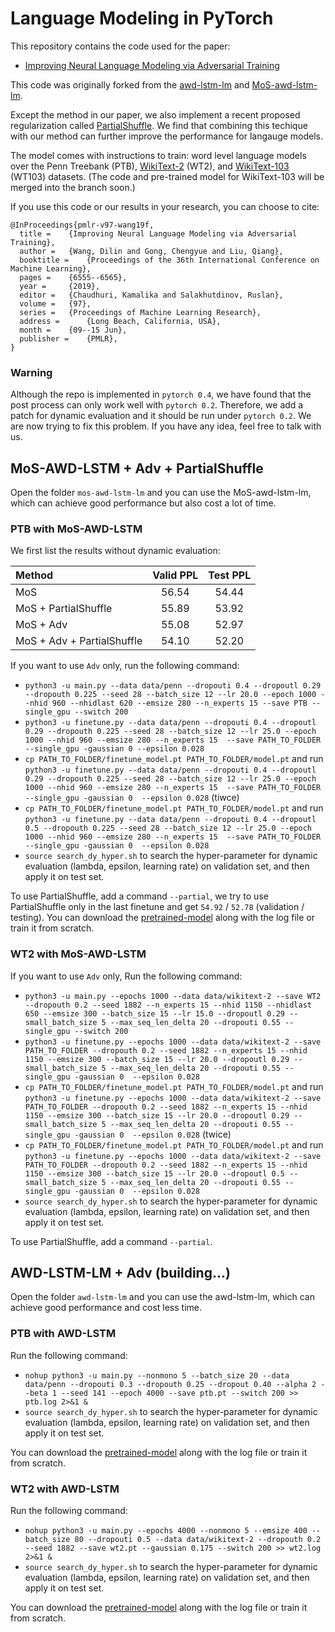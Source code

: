 # Language Modeling in PyTorch 

This repository contains the code used for the paper:
+ [Improving Neural Language Modeling via Adversarial Training](http://proceedings.mlr.press/v97/wang19f/wang19f.pdf)

This code was originally forked from the [awd-lstm-lm](https://github.com/salesforce/awd-lstm-lm) and [MoS-awd-lstm-lm](https://github.com/zihangdai/mos).

Except the method in our paper, we also implement a recent proposed regularization called [PartialShuffle](https://github.com/ofirpress/PartialShuffle). We find that combining this techique with our method can further improve the performance for langauge models.

The model comes with instructions to train: word level language models over the Penn Treebank (PTB), [WikiText-2](https://einstein.ai/research/the-wikitext-long-term-dependency-language-modeling-dataset) (WT2), and [WikiText-103](https://einstein.ai/research/the-wikitext-long-term-dependency-language-modeling-dataset) (WT103) datasets. (The code and pre-trained model for WikiText-103 will be merged into the branch soon.)


If you use this code or our results in your research, you can choose to cite:

```
@InProceedings{pmlr-v97-wang19f,
  title = 	 {Improving Neural Language Modeling via Adversarial Training},
  author = 	 {Wang, Dilin and Gong, Chengyue and Liu, Qiang},
  booktitle = 	 {Proceedings of the 36th International Conference on Machine Learning},
  pages = 	 {6555--6565},
  year = 	 {2019},
  editor = 	 {Chaudhuri, Kamalika and Salakhutdinov, Ruslan},
  volume = 	 {97},
  series = 	 {Proceedings of Machine Learning Research},
  address = 	 {Long Beach, California, USA},
  month = 	 {09--15 Jun},
  publisher = 	 {PMLR},
}

``` 

### Warning
Although the repo is implemented in `pytorch 0.4`, we have found that the post process can only work well with `pytorch 0.2`. Therefore, we add a patch for dynamic evaluation and it should be run under `pytorch 0.2`.
We are now trying to fix this problem. If you have any idea, feel free to talk with us.

## MoS-AWD-LSTM + Adv + PartialShuffle

Open the folder `mos-awd-lstm-lm` and you can use the MoS-awd-lstm-lm, which can achieve good performance but also cost a lot of time.

### PTB with MoS-AWD-LSTM

We first list the results without dynamic evaluation:

| Method      | Valid PPL     | Test PPL     |
| :---------- | :-----------:  | :-----------: |
| MoS     | 56.54     | 54.44     |
| MoS + PartialShuffle    | 55.89     | 53.92     |
| MoS + Adv     | 55.08     | 52.97     |
| MoS + Adv +  PartialShuffle  | 54.10     |  52.20     |


If you want to use `Adv` only, run the following command:
+ `python3 -u main.py --data data/penn --dropouti 0.4 --dropoutl 0.29 --dropouth 0.225 --seed 28 --batch_size 12 --lr 20.0 --epoch 1000 --nhid 960 --nhidlast 620 --emsize 280 --n_experts 15 --save PTB --single_gpu --switch 200`
+ `python3 -u finetune.py --data data/penn --dropouti 0.4 --dropoutl 0.29 --dropouth 0.225 --seed 28 --batch_size 12 --lr 25.0 --epoch 1000 --nhid 960 --emsize 280 --n_experts 15  --save PATH_TO_FOLDER --single_gpu -gaussian 0 --epsilon 0.028` 
+ `cp PATH_TO_FOLDER/finetune_model.pt PATH_TO_FOLDER/model.pt` and run `python3 -u finetune.py --data data/penn --dropouti 0.4 --dropoutl 0.29 --dropouth 0.225 --seed 28 --batch_size 12 --lr 25.0 --epoch 1000 --nhid 960 --emsize 280 --n_experts 15  --save PATH_TO_FOLDER --single_gpu -gaussian 0  --epsilon 0.028` (tiwce)
+ `cp PATH_TO_FOLDER/finetune_model.pt PATH_TO_FOLDER/model.pt` and run `python3 -u finetune.py --data data/penn --dropouti 0.4 --dropoutl 0.5 --dropouth 0.225 --seed 28 --batch_size 12 --lr 25.0 --epoch 1000 --nhid 960 --emsize 280 --n_experts 15  --save PATH_TO_FOLDER --single_gpu -gaussian 0  --epsilon 0.028` 
+ `source search_dy_hyper.sh` to search the hyper-parameter for dynamic evaluation (lambda, epsilon, learning rate) on validation set, and then apply it on test set.

To use PartialShuffle, add a command `--partial`, we try to use PartialShuffle only in the last finetune and get `54.92` / `52.78` (validation / testing). You can download the [pretrained-model](https://drive.google.com/open?id=1w8hF9e-DUGKJPnH9DMtU6G22FOTzFQJJ) along with the log file or train it from scratch.

### WT2 with MoS-AWD-LSTM
If you want to use `Adv` only, Run the following command:
+ `python3 -u main.py --epochs 1000 --data data/wikitext-2 --save WT2 --dropouth 0.2 --seed 1882 --n_experts 15 --nhid 1150 --nhidlast 650 --emsize 300 --batch_size 15 --lr 15.0 --dropoutl 0.29 --small_batch_size 5 --max_seq_len_delta 20 --dropouti 0.55 --single_gpu --switch 200`
+ `python3 -u finetune.py --epochs 1000 --data data/wikitext-2 --save PATH_TO_FOLDER --dropouth 0.2 --seed 1882 --n_experts 15 --nhid 1150 --emsize 300 --batch_size 15 --lr 20.0 --dropoutl 0.29 --small_batch_size 5 --max_seq_len_delta 20 --dropouti 0.55 --single_gpu -gaussian 0  --epsilon 0.028` 
+ `cp PATH_TO_FOLDER/finetune_model.pt PATH_TO_FOLDER/model.pt` and run `python3 -u finetune.py --epochs 1000 --data data/wikitext-2 --save PATH_TO_FOLDER --dropouth 0.2 --seed 1882 --n_experts 15 --nhid 1150 --emsize 300 --batch_size 15 --lr 20.0 --dropoutl 0.29 --small_batch_size 5 --max_seq_len_delta 20 --dropouti 0.55 --single_gpu -gaussian 0  --epsilon 0.028` (twice)
+ `cp PATH_TO_FOLDER/finetune_model.pt PATH_TO_FOLDER/model.pt` and run `python3 -u finetune.py --epochs 1000 --data data/wikitext-2 --save PATH_TO_FOLDER --dropouth 0.2 --seed 1882 --n_experts 15 --nhid 1150 --emsize 300 --batch_size 15 --lr 20.0 --dropoutl 0.5 --small_batch_size 5 --max_seq_len_delta 20 --dropouti 0.55 --single_gpu -gaussian 0  --epsilon 0.028` 
+ `source search_dy_hyper.sh` to search the hyper-parameter for dynamic evaluation (lambda, epsilon, learning rate) on validation set, and then apply it on test set.

To use PartialShuffle, add a command `--partial`.

## AWD-LSTM-LM + Adv  (building...)

Open the folder `awd-lstm-lm` and you can use the awd-lstm-lm, which can achieve good performance and cost less time.

### PTB with AWD-LSTM  

Run the following command:
+ `nohup python3 -u main.py --nonmono 5 --batch_size 20 --data data/penn --dropouti 0.3 --dropouth 0.25 --dropout 0.40 --alpha 2 --beta 1 --seed 141 --epoch 4000 --save ptb.pt --switch 200 >> ptb.log 2>&1 &`
+ `source search_dy_hyper.sh` to search the hyper-parameter for dynamic evaluation (lambda, epsilon, learning rate) on validation set, and then apply it on test set.

You can download the [pretrained-model]() along with the log file or train it from scratch.

### WT2 with AWD-LSTM
Run the following command:
+ `nohup python3 -u main.py --epochs 4000 --nonmono 5 --emsize 400 --batch_size 80 --dropouti 0.5 --data data/wikitext-2 --dropouth 0.2 --seed 1882 --save wt2.pt --gaussian 0.175 --switch 200 >> wt2.log  2>&1 &`
+ `source search_dy_hyper.sh` to search the hyper-parameter for dynamic evaluation (lambda, epsilon, learning rate) on validation set, and then apply it on test set.

You can download the [pretrained-model]() along with the log file or train it from scratch.

